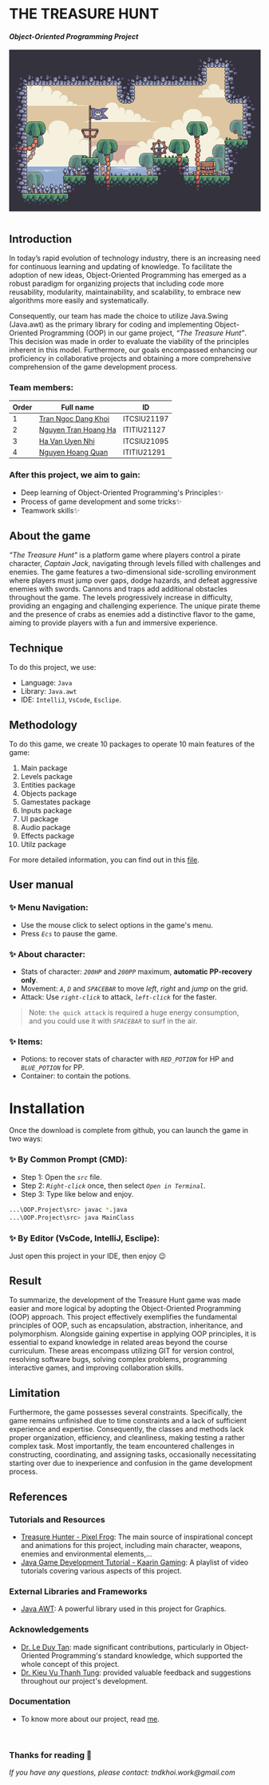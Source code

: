 # THE TREASURE HUNT
#### _Object-Oriented Programming Project_

![](res/obj/5_0OvA.gif)
#

## Introduction
In today’s rapid evolution of technology industry, there is an increasing need for continuous learning and updating of knowledge. To facilitate the adoption of new ideas, Object-Oriented Programming has emerged as a robust paradigm for organizing projects that including code more reusability, modularity, maintainability, and scalability, to embrace new algorithms more easily and systematically.

Consequently, our team has made the choice to utilize Java.Swing (Java.awt) as the primary library for coding and implementing Object-Oriented Programming (OOP) in our game project, _“The Treasure Hunt”_. This decision was made in order to evaluate the viability of the principles inherent in this model. Furthermore, our goals encompassed enhancing our proficiency in collaborative projects and obtaining a more comprehensive comprehension of the game development process.


### Team members:

| Order | Full name | ID |
| ------ | ------ | ------ |
| 1 | [Tran Ngoc Dang Khoi](https://github.com/koitran14) | ITCSIU21197 |
| 2 | [Nguyen Tran Hoang Ha](https://github.com/HoangHaITITIU21127) | ITITIU21127 | 
| 3 | [Ha Van Uyen Nhi](https://github.com/Jay2717) | ITCSIU21095 |
| 4 | [Nguyen Hoang Quan](https://github.com/Quanchip) | ITITIU21291 |


### After this project, we aim to gain:
- Deep learning of Object-Oriented Programming's Principles✨
- Process of game development and some tricks✨
- Teamwork skills✨


## About the game
_"The Treasure Hunt"_ is a platform game where players control a pirate character, _Captain Jack_, navigating through levels filled with challenges and enemies. The game features a two-dimensional side-scrolling environment where players must jump over gaps, dodge hazards, and defeat aggressive enemies with swords. Cannons and traps add additional obstacles throughout the game. The levels progressively increase in difficulty, providing an engaging and challenging experience. The unique pirate theme and the presence of crabs as enemies add a distinctive flavor to the game, aiming to provide players with a fun and immersive experience.


## Technique 
To do this project, we use: 
- Language: `Java`
- Library: `Java.awt`
- IDE: `IntelliJ`, `VsCode`, `Esclipe`.


## Methodology

To do this game, we create 10 packages to operate 10 main features of the game:
1. Main package
2. Levels package
3. Entities package
4. Objects package
5. Gamestates package
6. Inputs package
7. UI package
8. Audio package
9. Effects package
10. Utilz package

For more detailed information, you can find out in this [file](https://github.com/koitran14/The-Treasure-Hunt-Project/blob/main/The%20Treasure%20Hunt%20report.pdf).

## User manual
### ✨ Menu Navigation: 
- Use the mouse click to select options in the game's menu. 
- Press _`Ecs`_ to pause the game.


### ✨ About character:
- Stats of character: _`200HP`_ and _`200PP`_ maximum, **automatic PP-recovery only**.
- Movement: _`A`_, _`D`_ and _`SPACEBAR`_ to move _left_, _right_ and _jump_ on the grid.
- Attack: Use _`right-click`_ to attack, _`left-click`_ for the faster.
> Note: `the quick attack` is required a huge energy consumption,
<br>and you could use it with _`SPACEBAR`_ to surf in the air.


### ✨ Items:
- Potions: to recover stats of character with _`RED_POTION`_ for HP and _`BLUE_POTION`_ for PP.
- Container: to contain the potions.

# Installation
Once the download is complete from github, you can launch the game in two ways:
### ✨ By Common Prompt (CMD):
- Step 1: Open the _`src`_ file.
- Step 2: _`Right-click`_ once, then select _`Open in Terminal`_.
- Step 3: Type like below and enjoy.


```sh
...\OOP.Project\src> javac *.java
...\OOP.Project\src> java MainClass
```
### ✨ By Editor (VsCode, IntelliJ, Esclipe):
Just open this project in your IDE, then enjoy 😉




## Result
To summarize, the development of the Treasure Hunt game was made easier and more logical by adopting the Object-Oriented Programming (OOP) approach. This project effectively exemplifies the fundamental principles of OOP, such as encapsulation, abstraction, inheritance, and polymorphism. Alongside gaining expertise in applying OOP principles, it is essential to expand knowledge in related areas beyond the course curriculum. These areas encompass utilizing GIT for version control, resolving software bugs, solving complex problems, programming interactive games, and improving collaboration skills.

## Limitation
Furthermore, the game possesses several constraints. Specifically, the game remains unfinished due to time constraints and a lack of sufficient experience and expertise. Consequently, the classes and methods lack proper organization, efficiency, and cleanliness, making testing a rather complex task. Most importantly, the team encountered challenges in constructing, coordinating, and assigning tasks, occasionally necessitating starting over due to inexperience and confusion in the game development process.
## References

### Tutorials and Resources
- [Treasure Hunter - Pixel Frog](https://pixelfrog-assets.itch.io/treasure-hunters): The main source of inspirational concept and animations for this project, including main character, weapons, enemies and environmental elements,...
- [Java Game Development Tutorial - Kaarin Gaming](https://youtu.be/6_N8QZ47toY): A playlist of video tutorials covering various aspects of this project.

### External Libraries and Frameworks
- [Java AWT](https://www.geeksforgeeks.org/what-is-java-awt-graphics/): A powerful library used in this project for Graphics. 


### Acknowledgements
- [Dr. Le Duy Tan](https://it.hcmiu.edu.vn/user/ldtan/): made significant contributions, particularly in Object-Oriented Programming's standard knowledge, which supported the whole concept of this project.
- [Dr. Kieu Vu Thanh Tung](https://it.hcmiu.edu.vn/user/kvttung/): provided valuable feedback and suggestions throughout our project's development.

### Documentation
- To know more about our project, read [me](https://github.com/koitran14/The-Treasure-Hunt-Project/blob/main/The%20Treasure%20Hunt%20report.pdf).
<br>

### Thanks for reading 💖
_If you have any questions, please contact: tndkhoi.work@gmail.com_
